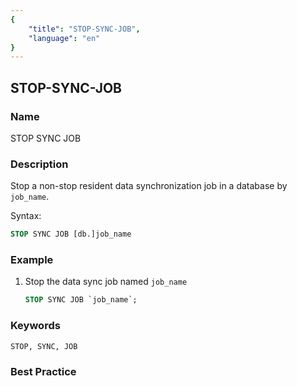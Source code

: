 ```yaml
---
{
    "title": "STOP-SYNC-JOB",
    "language": "en"
}
---
```


<!--
Licensed to the Apache Software Foundation (ASF) under one
or more contributor license agreements.  See the NOTICE file
distributed with this work for additional information
regarding copyright ownership.  The ASF licenses this file
to you under the Apache License, Version 2.0 (the
"License"); you may not use this file except in compliance
with the License.  You may obtain a copy of the License at

  http://www.apache.org/licenses/LICENSE-2.0

Unless required by applicable law or agreed to in writing,
software distributed under the License is distributed on an
"AS IS" BASIS, WITHOUT WARRANTIES OR CONDITIONS OF ANY
KIND, either express or implied.  See the License for the
specific language governing permissions and limitations
under the License.
-->

## STOP-SYNC-JOB

### Name

STOP SYNC JOB

### Description

Stop a non-stop resident data synchronization job in a database by `job_name`.

Syntax:

```sql
STOP SYNC JOB [db.]job_name
````

### Example

1. Stop the data sync job named `job_name`

    ```sql
    STOP SYNC JOB `job_name`;
    ````

### Keywords

    STOP, SYNC, JOB

### Best Practice

